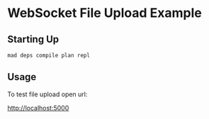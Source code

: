 WebSocket File Upload Example
=============================

Starting Up
-----------

```
mad deps compile plan repl
```

Usage
-----

To test file upload open url:

[http://localhost:5000](http://localhost:5000)

